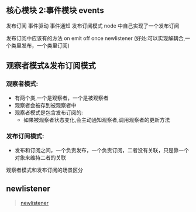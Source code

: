 ## 核心模块 2:事件模块 events

发布订阅 事件驱动 事件通知 发布订阅模式
node 中自己实现了一个发布订阅

发布订阅中应该有的方法
on emit off once newlistener
(好处:可以实现解耦合,一个类里发布，一个类里订阅)

## 观察者模式&发布订阅模式

### 观察者模式:

- 有两个类,一个是观察者，一个是被观察者
- 观察者会被存到被观察者中
- 观察者模式是包含发布订阅的:
  - 如果被观察者状态变化,会主动通知观察者,调用观察者的更新方法

### 发布订阅模式:

- 发布和订阅之间，一个负责发布，一个负责订阅，二者没有关联，只是靠一个对象来维持二者的关联

观察者模式和发布订阅的场景区分

## newlistener

> [newlistener](https://nodejs.org/dist/latest-v14.x/docs/api/events.html#events_event_newlistener)
